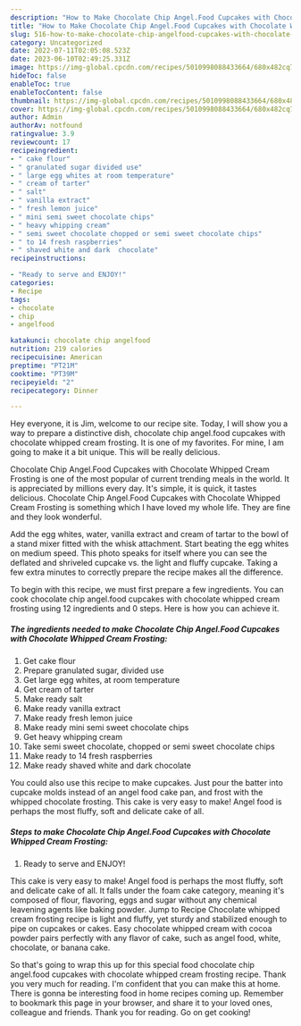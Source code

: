 ```yaml
---
description: "How to Make Chocolate Chip Angel.Food Cupcakes with Chocolate Whipped Cream Frosting the Very Delicious}"
title: "How to Make Chocolate Chip Angel.Food Cupcakes with Chocolate Whipped Cream Frosting the Very Delicious}"
slug: 516-how-to-make-chocolate-chip-angelfood-cupcakes-with-chocolate-whipped-cream-frosting-the-very-delicious
category: Uncategorized
date: 2022-07-11T02:05:08.523Z
date: 2023-06-10T02:49:25.331Z
image: https://img-global.cpcdn.com/recipes/5010998088433664/680x482cq70/chocolate-chip-angelfood-cupcakes-with-chocolate-whipped-cream-frosting-recipe-main-photo.jpg
hideToc: false
enableToc: true
enableTocContent: false
thumbnail: https://img-global.cpcdn.com/recipes/5010998088433664/680x482cq70/chocolate-chip-angelfood-cupcakes-with-chocolate-whipped-cream-frosting-recipe-main-photo.jpg
cover: https://img-global.cpcdn.com/recipes/5010998088433664/680x482cq70/chocolate-chip-angelfood-cupcakes-with-chocolate-whipped-cream-frosting-recipe-main-photo.jpg
author: Admin
authorAv: notfound
ratingvalue: 3.9
reviewcount: 17
recipeingredient:
- " cake flour"
- " granulated sugar divided use"
- " large egg whites at room temperature"
- " cream of tarter"
- " salt"
- " vanilla extract"
- " fresh lemon juice"
- " mini semi sweet chocolate chips"
- " heavy whipping cream"
- " semi sweet chocolate chopped or semi sweet chocolate chips"
- " to 14 fresh raspberries"
- " shaved white and dark  chocolate"
recipeinstructions:

- "Ready to serve and ENJOY!"
categories:
- Recipe
tags:
- chocolate
- chip
- angelfood

katakunci: chocolate chip angelfood 
nutrition: 219 calories
recipecuisine: American
preptime: "PT21M"
cooktime: "PT39M"
recipeyield: "2"
recipecategory: Dinner

---
```



Hey everyone, it is Jim, welcome to our recipe site. Today, I will show you a way to prepare a distinctive dish, chocolate chip angel.food cupcakes with chocolate whipped cream frosting. It is one of my favorites. For mine, I am going to make it a bit unique. This will be really delicious.

Chocolate Chip Angel.Food Cupcakes with Chocolate Whipped Cream Frosting is one of the most popular of current trending meals in the world. It is appreciated by millions every day. It's simple, it is quick, it tastes delicious. Chocolate Chip Angel.Food Cupcakes with Chocolate Whipped Cream Frosting is something which I have loved my whole life. They are fine and they look wonderful.

Add the egg whites, water, vanilla extract and cream of tartar to the bowl of a stand mixer fitted with the whisk attachment. Start beating the egg whites on medium speed. This photo speaks for itself where you can see the deflated and shriveled cupcake vs. the light and fluffy cupcake. Taking a few extra minutes to correctly prepare the recipe makes all the difference.


To begin with this recipe, we must first prepare a few ingredients. You can cook chocolate chip angel.food cupcakes with chocolate whipped cream frosting using 12 ingredients and 0 steps. Here is how you can achieve it.

<!--inarticleads1-->

##### The ingredients needed to make Chocolate Chip Angel.Food Cupcakes with Chocolate Whipped Cream Frosting:

1. Get  cake flour
1. Prepare  granulated sugar, divided use
1. Get  large egg whites, at room temperature
1. Get  cream of tarter
1. Make ready  salt
1. Make ready  vanilla extract
1. Make ready  fresh lemon juice
1. Make ready  mini semi sweet chocolate chips
1. Get  heavy whipping cream
1. Take  semi sweet chocolate, chopped or semi sweet chocolate chips
1. Make ready  to 14 fresh raspberries
1. Make ready  shaved white and dark  chocolate


You could also use this recipe to make cupcakes. Just pour the batter into cupcake molds instead of an angel food cake pan, and frost with the whipped chocolate frosting. This cake is very easy to make! Angel food is perhaps the most fluffy, soft and delicate cake of all. 

<!--inarticleads2-->

##### Steps to make Chocolate Chip Angel.Food Cupcakes with Chocolate Whipped Cream Frosting:


1. Ready to serve and ENJOY!

This cake is very easy to make! Angel food is perhaps the most fluffy, soft and delicate cake of all. It falls under the foam cake category, meaning it&#39;s composed of flour, flavoring, eggs and sugar without any chemical leavening agents like baking powder. Jump to Recipe Chocolate whipped cream frosting recipe is light and fluffy, yet sturdy and stabilized enough to pipe on cupcakes or cakes. Easy chocolate whipped cream with cocoa powder pairs perfectly with any flavor of cake, such as angel food, white, chocolate, or banana cake. 

So that's going to wrap this up for this special food chocolate chip angel.food cupcakes with chocolate whipped cream frosting recipe. Thank you very much for reading. I'm confident that you can make this at home. There is gonna be interesting food in home recipes coming up. Remember to bookmark this page in your browser, and share it to your loved ones, colleague and friends. Thank you for reading. Go on get cooking!
